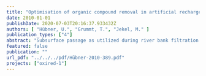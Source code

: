 ```yaml
---
title: "Optimisation of organic compound removal in artificial recharge systems by redox control and enhanced oxidation"
date: 2010-01-01
publishDate: 2020-07-03T20:16:37.933432Z
authors: [ "Hübner, U.", "Grummt, T.", "Jekel, M." ]
publication_types: ["4"]
abstract: "Subsurface passage as utilized during river bank filtration and artificial groundwater recharge has shown to be an effective barrier for multiple substances present in surface waters during drinking water production. Additionally it is widely used as polishing step after wastewater treatment. However, there are limitations concerning the removal of DOC and specific trace organics. The project ”OXIRED“ aims at assessing possibilities to overcome these limitations by combining subsurface passage with pre-oxidation by ozone. In the first phase of the project, laboratory-scale column experiments were conducted in order to quantify removal for different settings under varying conditions. In a previous study different combinations of advanced oxidation and subsurface passage were evaluated concerning their potential removal efficiency and practical implementation on the basis of existing, published experiences and theoretical considerations. Two different scenarios were identified as promising for experiments in laboratory-scale columns with surface water and sewage treatment plant effluent: (A) surface water - oxidation - groundwater recharge and (B) surface water - short bankfiltration - oxidation - groundwater recharge. The investigations were designed to lead to recommendations for the implementation of a combined system of subsurface passage and advanced oxidation in pilot scale experiments that will be carried out in the second phase of the project. Prior to column experiments, batch tests following the RCT-concept by Elovitz and von Gunten (1999) were carried out to characterize the reaction of ozone with the investigated water qualities [1]. Additional batch ozonation tests with subsequent analysis of biodegradable dissolved organic carbon (BDOC) were conducted in order to determine optimal ozone doses for DOC removal in column experiments. For laboratory-scale experiments a set of 8 soil columns (length: 1 m; diameter: 0.3 m) was operated at TUB to evaluate the effects of pre-ozonation of different source waters (secondary effluent, surface water, bank filtrate). Ozonation was conducted with gaseous ozone in a 13-L stirred tank reactor. Specific ozone doses of 0.7 mg O3/mg DOC0 and 0.9 mg O3/mg DOC0 were investigated. Trace organic compounds to be targeted were identified in a prior literature study on existing data on subsurface removal. Results from laboratory-scale soil column experiments led to recommend specific ozone doses (z) of 0.7 mg O3/mg DOC0 for the following technical- and pilot-scale applications. Removal of surface water DOC in the soil columns was increased from 22% without ozonation to 40% (z = 0.7) and 45% (z = 0.9) with preozonation and the DOC in the column effluent reached the level of tap water in Berlin within less than one week of retention time. At bank filtration and artificial recharge sites in Berlin similar removal rates were only observed within 3 - 6 months of retention [2]. The transformation of many trace compounds was efficient with specific ozone doses of 0.6-0.7 mg O3/mg DOC0. Realistic surface water concentrations of carbamazepine,sulfamethoxazole, diclofenac and bentazone were reduced below the limits of quantification (LOQ). The pesticides diuron and linuron were reduced close to LOQ. The substances MTBE, ETBE and atrazine were only partly transformed during ozonation. For efficient transformation of these substances, higher ozone doses or an optimisation of the oxidation process, for example as advanced oxidation process (AOP), should be considered. Operating a preceding bank filtration (scenario B) will enhance the transformation efficiency of MTBE and ETBE. With similar ozone consumption the transformation of MTBE and ETBE was increased by 27-31% and 28-33% of the original removal, respectively. Other investigated compounds were efficiently transformed during ozonation of surface water independently of the preceding bank filtration step. For the removal of bulk organic carbon only little improvement was observed for scenario B. Overall DOC removal increased from 45% with direct ozonation of surface water to up to 50% with a preceding soil column. Despite the presence of relevant bromide concentrations (~ 100 µg/L) formation of the oxidation by-product bromate was not observed (< 5 µg/L). However, this could also be a result of analytical problems, as later spiking tests showed. Formation of brominated organic compounds was also not observed. Adsorbable organic bromide (AOBr) even decreased by 50 - 60% for secondary effluent and 80 - 90% for surface water. The reduction of AOBr concentrations was accompanied by an increase of inorganic bromide by up to 40 µg/L during ozonation of surface water. In the two conducted in vitro genotoxicity tests (Ames test, micronucleus assay) no genotoxicity caused by ozonation of water samples was observed. Testing for cytotoxicity (glucose consumption rate, ROS generation) showed positive results in several samples. However, a systematic attribution of toxic effects to ozonation or subsequent soil passage was not possible. Reasons for cytotoxic effects were not evaluated within the scope of this project but it is assumed that they were caused by unknown cofactors. These results show that the objectives of enhanced removal of trace organics and DOC by combining ozonation and subsurface passage are well met. Further investigations need to confirm this for the pilot scale, especially taking into account the formation, retention and toxicity of oxidation by-products."
featured: false
publication: ""
url_pdf: "../../../pdf/Hübner-2010-389.pdf"
projects: ["oxired-1"]
---
```



